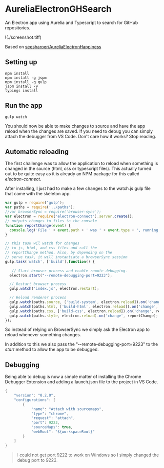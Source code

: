 # AureliaElectronGHSearch
An Electron app using Aurelia and Typescript to search for GitHub repositories.

!(./screenshot.tiff)


Based on [seesharper/AureliaElectronHappiness](https://github.com/seesharper/AureliaElectronHappiness)

## Setting up 

```
npm install 
npm install -g jspm 
npm install -g gulp
jspm install -y
typings install 
```



## Run the app

```shell
gulp watch
```

You should now be able to make changes to source and have the app reload when the changes are saved. If you need to debug you can simply attach the debugger from VS Code. Don't care how it works? Stop reading.

## Automatic reloading 

The first challenge was to allow the application to reload when something is changed in the source (html, css or typescript files). This actually turned out to be quite easy as it is already an NPM package for this called *electron-connect*. 

After installing, I just had to make a few changes to the watch.js gulp file that came with the skeleton app.

```javascript
var gulp = require('gulp');
var paths = require('../paths');
//var browserSync = require('browser-sync');
var electron = require('electron-connect').server.create();
// outputs changes to files to the console
function reportChange(event) {
  console.log('File ' + event.path + ' was ' + event.type + ', running tasks...');
}

// this task wil watch for changes
// to js, html, and css files and call the
// reportChange method. Also, by depending on the
// serve task, it will instantiate a browserSync session
gulp.task('watch', ['build'],function() {
  
   // Start browser process and enable remote debugging.
  electron.start("--remote-debugging-port=9223");

  // Restart browser process
  gulp.watch('index.js', electron.restart);

  // Reload renderer process  
  gulp.watch(paths.source, ['build-system', electron.reload]).on('change', reportChange);
  gulp.watch(paths.html, ['build-html', electron.reload]).on('change', reportChange);
  gulp.watch(paths.css, ['build-css', electron.reload]).on('change', reportChange);
  gulp.watch(paths.style, electron.reload).on('change', reportChange);
});

```

So instead of relying on BrowserSync we simply ask the Electron app to reload whenever something changes. 

In addition to this we also pass the "--remote-debugging-port=9223" to the *start* method to allow the app to be debugged.


## Debugging

Being able to debug is now a simple matter of installing the Chrome Debugger Extension and adding a launch.json file to the project in VS Code. 

```java
{
    "version": "0.2.0",
    "configurations": [
        {
            "name": "Attach with sourcemaps",
            "type": "chrome",
            "request": "attach",
            "port": 9223,
            "sourceMaps": true,
            "webRoot": "${workspaceRoot}"
        }
    ]
}
```

> I could not get port 9222 to work on Windows so I simply changed the debug port to 9223. 
  






